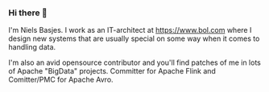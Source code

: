 ### Hi there 👋

I'm Niels Basjes.
I work as an IT-architect at https://www.bol.com where I design new systems that are usually special on some way when it comes to handling data.

I'm also an avid opensource contributor and you'll find patches of me in lots of Apache "BigData" projects.
Committer for Apache Flink and Comitter/PMC for Apache Avro.
